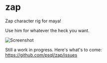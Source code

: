 # zap
Zap character rig for maya!

Use him for whatever the heck you want.

![Screenshot](img/zap.gif)

Still a work in progress. Here's what's to come: https://github.com/psql/zap/issues

